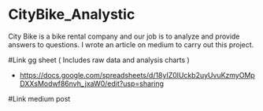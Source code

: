 # CityBike_Analystic
City Bike is a bike rental company and our job is to analyze and provide answers to questions. I wrote an article on medium to carry out this project.

#Link gg sheet ( Includes raw data and analysis charts )
- https://docs.google.com/spreadsheets/d/18yIZ0lUckb2uyUvuKzmyOMpDXXsModwf86nvh_jxaW0/edit?usp=sharing

#Link medium post

